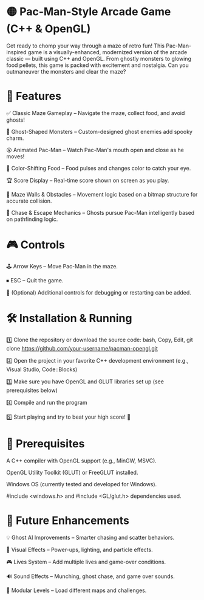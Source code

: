 # 🟡 Pac-Man-Style Arcade Game (C++ & OpenGL)
Get ready to chomp your way through a maze of retro fun! This Pac-Man-inspired game is a visually-enhanced, modernized version of the arcade classic — built using C++ and OpenGL. From ghostly monsters to glowing food pellets, this game is packed with excitement and nostalgia. Can you outmaneuver the monsters and clear the maze?

# 🚀 Features
✅ Classic Maze Gameplay – Navigate the maze, collect food, and avoid ghosts!

👻 Ghost-Shaped Monsters – Custom-designed ghost enemies add spooky charm.

😮 Animated Pac-Man – Watch Pac-Man's mouth open and close as he moves!

🌈 Color-Shifting Food – Food pulses and changes color to catch your eye.

🏆 Score Display – Real-time score shown on screen as you play.

🧱 Maze Walls & Obstacles – Movement logic based on a bitmap structure for accurate collision.

🎯 Chase & Escape Mechanics – Ghosts pursue Pac-Man intelligently based on pathfinding logic.

# 🎮 Controls
🕹 Arrow Keys – Move Pac-Man in the maze.

⏹ ESC – Quit the game.

🔁 (Optional) Additional controls for debugging or restarting can be added.

# 🛠 Installation & Running
1️⃣ Clone the repository or download the source code:
bash, 
Copy,
Edit,
git clone https://github.com/your-username/pacman-opengl.git

2️⃣ Open the project in your favorite C++ development environment (e.g., Visual Studio, Code::Blocks)

3️⃣ Make sure you have OpenGL and GLUT libraries set up (see prerequisites below)

4️⃣ Compile and run the program

5️⃣ Start playing and try to beat your high score! 🎯

# 📌 Prerequisites
A C++ compiler with OpenGL support (e.g., MinGW, MSVC).

OpenGL Utility Toolkit (GLUT) or FreeGLUT installed.

Windows OS (currently tested and developed for Windows).

#include <windows.h> and #include <GL/glut.h> dependencies used.

# 🌟 Future Enhancements
💡 Ghost AI Improvements – Smarter chasing and scatter behaviors.

🎨 Visual Effects – Power-ups, lighting, and particle effects.

🎮 Lives System – Add multiple lives and game-over conditions.

🔊 Sound Effects – Munching, ghost chase, and game over sounds.

🧩 Modular Levels – Load different maps and challenges.
